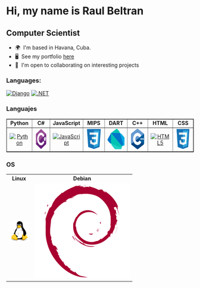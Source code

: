 Hi, my name is Raul Beltran
================================

Computer Scientist
------------------------
* 🌍  I'm based in Havana, Cuba.
* 🖥️  See my portfolio [here](https://rb58853.github.io/CV/)
* 🤝  I'm open to collaborating on interesting projects

### Languages:
<div align="left" gap="100">
<a href="https://www.djangoproject.com" target="_blank" rel="noreferrer"><img src="https://raw.githubusercontent.com/danielcranney/readme-generator/main/public/icons/skills/django-colored.svg" width="36" height="36" alt="Django" /></a>
<a href="https://dotnet.microsoft.com/en-us/" target="_blank" rel="noreferrer"><img src="https://raw.githubusercontent.com/danielcranney/readme-generator/main/public/icons/skills/dot-net-colored.svg" width="36" height="36" alt=".NET" /></a>
<!-- <a href="https://go.dev/" target="_blank" rel="noreferrer"><img src="https://raw.githubusercontent.com/danielcranney/readme-generator/main/public/icons/skills/go-colored.svg" width="36" height="36" alt="Golang" /></a> -->
</div>


### Languajes
<table width="auto" border="1" cellspacing="0" cellpadding="0">
    <tr>  
        <td width="60" align="center">
            <b>Python</b>
        </td>
        <td width="60" align="center">
            <b>C#</b>
        </td>
        <td width="60" align="center">
            <b>JavaScript</b>
        </td>
        <td width="60" align="center">
            <b>MIPS</b>
        </td>
        <td width="60" align="center">
            <b>DART</b>
        </td>
        <td width="60" align="center">
            <b>C++</b>
        </td>
        <td width="60" align="center">
            <b>HTML</b>
        </td>
        <td width="60" align="center">
            <b>CSS</b>
        </td>
    </tr>
    <tr>  
        <td width="60" align="center">
            <a href="https://www.python.org/" target="_blank" rel="noreferrer">
                <img src="https://raw.githubusercontent.com/danielcranney/readme-generator/main/public/icons/skills/python-colored.svg" width="55" height="55" alt="Python" />
            </a>
        </td>
        <td width="60" align="center">
            <a href="https://docs.microsoft.com/en-us/dotnet/csharp/" target="_blank" rel="noreferrer"><img src="https://raw.githubusercontent.com/devicons/devicon/master/icons/csharp/csharp-original.svg" width="55" height="55" alt="C#" /></a>
        </td>
        <td width="60" align="center">
            <a href="https://developer.mozilla.org/en-US/docs/Web/JavaScript" target="_blank" rel="noreferrer"><img src="https://raw.githubusercontent.com/danielcranney/readme-generator/main/public/icons/skills/javascript-colored.svg" width="55" height="55" alt="JavaScript" /></a>
        </td>
        <td width="60" align="center">
            <a href="" target="_blank" rel="noreferrer"><img src="https://raw.githubusercontent.com/devicons/devicon/master/icons/css3/css3-original.svg" width="55" height="55" alt="C#" /></a>
        </td>
         <td width="60" align="center">
            <a href=""target="_blank" rel="noreferrer"><img src="https://raw.githubusercontent.com/devicons/devicon/master/icons/dart/dart-original.svg" width="55" height="55" alt="C#" /></a>
        </td>
         <td width="60" align="center">
            <a href=""target="_blank" rel="noreferrer"><img src="https://raw.githubusercontent.com/devicons/devicon/master/icons/cplusplus/cplusplus-original.svg" width="55" height="55" alt="C#" /></a>
        </td>
        <td width="60" align="center">
            <a href="https://developer.mozilla.org/en-US/docs/Glossary/HTML5" target="_blank" rel="noreferrer"><img src="https://raw.githubusercontent.com/danielcranney/readme-generator/main/public/icons/skills/html5-colored.svg" width="55" height="55" alt="HTML5" /></a>
        </td>
        <td width="60" align="center">
            <a href="" target="_blank" rel="noreferrer"><img src="https://raw.githubusercontent.com/devicons/devicon/master/icons/css3/css3-original.svg" width="55" height="55" alt="C#" /></a>
        </td>
    </tr>
</table>


### OS

<table width="auto" border="0" cellspacing="0" cellpadding="0">
    <tr>  
        <td align="center">
            <b>Linux</b>
        </td>
        <td align="center">
            <b>Debian</b>
        </td>
    </tr>
    <tr>  
        <td width="fill-content" align="center">
            <a href = "https://www.privacyguides.org/en/os/linux-overview/#:~:text=Linux%20is%20an%20open%2Dsource,computers%20from%20the%20ground%20up."> <img src="https://raw.githubusercontent.com/devicons/devicon/master/icons/linux/linux-original.svg" title="Linux" alt="Linux" width="55" height="55"/> </a> 
        </td>
        <td width="fill-content" align="center">
            <a href = "https://operavps.com/blog/what-is-debian/#:~:text=Debian%20is%20free%2C%20open%2Dsource,Linux%20are%20based%20on%20it."><img src="https://raw.githubusercontent.com/devicons/devicon/master/icons/debian/debian-original.svg"/> </a> 
        </td>
    </tr>
</table>